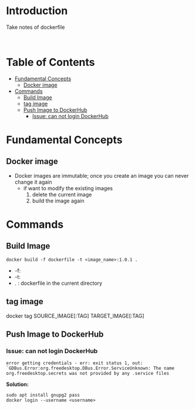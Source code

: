 <!-- omit in toc -->
# Introduction
Take notes of dockerfile

<br />

<!-- omit in toc -->
# Table of Contents
- [Fundamental Concepts](#fundamental-concepts)
  - [Docker image](#docker-image)
- [Commands](#commands)
  - [Build Image](#build-image)
  - [tag image](#tag-image)
  - [Push Image to DockerHub](#push-image-to-dockerhub)
    - [Issue: can not login DockerHub](#issue-can-not-login-dockerhub)


# Fundamental Concepts
## Docker image
* Docker images are immutable; once you create an image you can never change it again
  * if want to modify the existing images 
    1. delete the current image
    2. build the image again


# Commands

## Build Image

    docker build -f dockerfile -t <image_name>:1.0.1 .

 
  * -f:<br />
  * -t:  <br />
  * . : dockerfile in the current directory


## tag image

  docker tag SOURCE_IMAGE[:TAG] TARGET_IMAGE[:TAG]

## Push Image to DockerHub
### Issue: can not login DockerHub

    error getting credentials - err: exit status 1, out: `GDBus.Error:org.freedesktop.DBus.Error.ServiceUnknown: The name org.freedesktop.secrets was not provided by any .service files

**Solution:**

    sudo apt install gnupg2 pass
    docker login --username <username>
